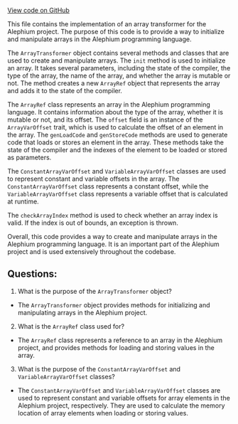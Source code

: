 [View code on GitHub](https://github.com/alephium/alephium/ralph/src/main/scala/org/alephium/ralph/ArrayTransformer.scala)

This file contains the implementation of an array transformer for the Alephium project. The purpose of this code is to provide a way to initialize and manipulate arrays in the Alephium programming language. 

The `ArrayTransformer` object contains several methods and classes that are used to create and manipulate arrays. The `init` method is used to initialize an array. It takes several parameters, including the state of the compiler, the type of the array, the name of the array, and whether the array is mutable or not. The method creates a new `ArrayRef` object that represents the array and adds it to the state of the compiler. 

The `ArrayRef` class represents an array in the Alephium programming language. It contains information about the type of the array, whether it is mutable or not, and its offset. The `offset` field is an instance of the `ArrayVarOffset` trait, which is used to calculate the offset of an element in the array. The `genLoadCode` and `genStoreCode` methods are used to generate code that loads or stores an element in the array. These methods take the state of the compiler and the indexes of the element to be loaded or stored as parameters. 

The `ConstantArrayVarOffset` and `VariableArrayVarOffset` classes are used to represent constant and variable offsets in the array. The `ConstantArrayVarOffset` class represents a constant offset, while the `VariableArrayVarOffset` class represents a variable offset that is calculated at runtime. 

The `checkArrayIndex` method is used to check whether an array index is valid. If the index is out of bounds, an exception is thrown. 

Overall, this code provides a way to create and manipulate arrays in the Alephium programming language. It is an important part of the Alephium project and is used extensively throughout the codebase.
## Questions: 
 1. What is the purpose of the `ArrayTransformer` object?
- The `ArrayTransformer` object provides methods for initializing and manipulating arrays in the Alephium project.

2. What is the `ArrayRef` class used for?
- The `ArrayRef` class represents a reference to an array in the Alephium project, and provides methods for loading and storing values in the array.

3. What is the purpose of the `ConstantArrayVarOffset` and `VariableArrayVarOffset` classes?
- The `ConstantArrayVarOffset` and `VariableArrayVarOffset` classes are used to represent constant and variable offsets for array elements in the Alephium project, respectively. They are used to calculate the memory location of array elements when loading or storing values.